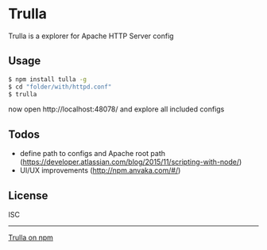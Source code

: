 # Trulla
Trulla is a explorer for Apache HTTP Server config

## Usage
```sh
$ npm install tulla -g
$ cd "folder/with/httpd.conf"
$ trulla
```
now open http://localhost:48078/ and explore all included configs

## Todos
 - define path to configs and Apache root path (https://developer.atlassian.com/blog/2015/11/scripting-with-node/)
 - UI/UX improvements (http://npm.anvaka.com/#/)

## License
ISC

---
[Trulla on npm](https://www.npmjs.com/package/trulla)
